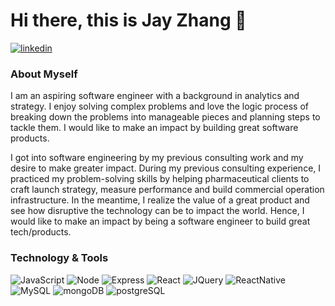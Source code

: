 # Hi there, this is Jay Zhang 👋

<p>
  <a href="https://www.linkedin.com/in/jay-zhang-709086158/">
    <img src="https://img.shields.io/badge/LinkedIn-0077B5?style=for-the-badge&logo=linkedin&logoColor=white" alt="linkedin"/>
  </a>
</p>

### About Myself

I am an aspiring software engineer with a background in analytics and strategy. I enjoy solving complex problems and love the logic process of breaking down the problems into manageable pieces and planning steps to tackle them. I would like to make an impact by building great software products.

I got into software engineering by my previous consulting work and my desire to make greater impact. During my previous consulting experience, I practiced my problem-solving skills by helping pharmaceutical clients to craft launch strategy, measure performance and build commercial operation infrastructure. In the meantime, I realize the value of a great product and see how disruptive the technology can be to impact the world. Hence, I would like to make an impact by being a software engineer to build great tech/products.

### Technology & Tools
![JavaScript](https://img.shields.io/badge/JavaScript-323330?style=for-the-badge&logo=javascript&logoColor=F7DF1E)
![Node](https://img.shields.io/badge/Node.js-339933?style=for-the-badge&logo=nodedotjs&logoColor=white)
![Express](https://img.shields.io/badge/Express.js-000000?style=for-the-badge&logo=express&logoColor=white)
![React](https://img.shields.io/badge/React-20232A?style=for-the-badge&logo=react&logoColor=61DAFB)
![JQuery](https://img.shields.io/badge/jQuery-0769AD?style=for-the-badge&logo=jquery&logoColor=white)
![ReactNative](https://img.shields.io/badge/React_Native-20232A?style=for-the-badge&logo=react&logoColor=61DAFB)
![MySQL](https://img.shields.io/badge/MySQL-005C84?style=for-the-badge&logo=mysql&logoColor=white)
![mongoDB](https://img.shields.io/badge/MongoDB-4EA94B?style=for-the-badge&logo=mongodb&logoColor=white)
![postgreSQL](https://img.shields.io/badge/PostgreSQL-316192?style=for-the-badge&logo=postgresql&logoColor=white)

<!--
**gocodezhang/gocodezhang** is a ✨ _special_ ✨ repository because its `README.md` (this file) appears on your GitHub profile.

Here are some ideas to get you started:

- 🔭 I’m currently working on ...
- 🌱 I’m currently learning ...
- 👯 I’m looking to collaborate on ...
- 🤔 I’m looking for help with ...
- 💬 Ask me about ...
- 📫 How to reach me: ...
- 😄 Pronouns: ...
- ⚡ Fun fact: ...
-->
